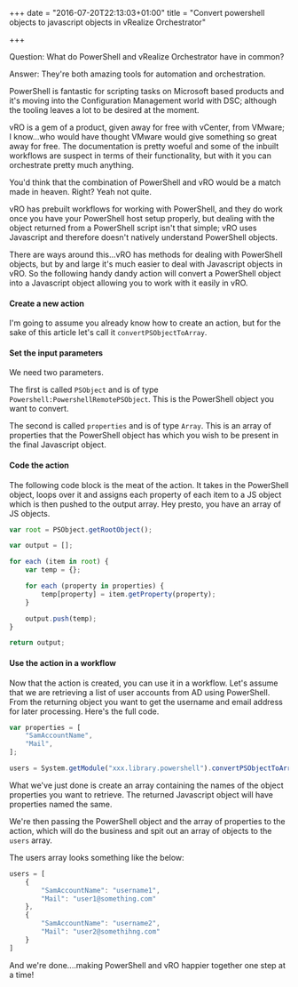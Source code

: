 +++
date = "2016-07-20T22:13:03+01:00"
title = "Convert powershell objects to javascript objects in vRealize Orchestrator"

+++

Question: What do PowerShell and vRealize Orchestrator have in common?

Answer: They're both amazing tools for automation and orchestration.

PowerShell is fantastic for scripting tasks on Microsoft based products and it's moving into the Configuration Management world with DSC; although the tooling leaves a lot to be desired at the moment.

vRO is a gem of a product, given away for free with vCenter, from VMware; I know...who would have thought VMware would give something so great away for free.  The documentation is pretty woeful and some of the inbuilt workflows are suspect in terms of their functionality, but with it you can orchestrate pretty much anything.

You'd think that the combination of PowerShell and vRO would be a match made in heaven.  Right?  Yeah not quite.

vRO has prebuilt workflows for working with PowerShell, and they do work once you have your PowerShell host setup properly, but dealing with the object returned from a PowerShell script isn't that simple; vRO uses Javascript and therefore doesn't natively understand PowerShell objects.

There are ways around this...vRO has methods for dealing with PowerShell objects, but by and large it's much easier to deal with Javascript objects in vRO.  So the following handy dandy action will convert a PowerShell object into a Javascript object allowing you to work with it easily in vRO.

#### Create a new action
I'm going to assume you already know how to create an action, but for the sake of this article let's call it `convertPSObjectToArray`.

#### Set the input parameters
We need two parameters.

The first is called `PSObject` and is of type `Powershell:PowershellRemotePSObject`.  This is the PowerShell object you want to convert.

The second is called `properties` and is of type `Array`.  This is an array of properties that the PowerShell object has which you wish to be present in the final Javascript object.

#### Code the action
The following code block is the meat of the action.  It takes in the PowerShell object, loops over it and assigns each property of each item to a JS object which is then pushed to the output array.  Hey presto, you have an array of JS objects.

```javascript
var root = PSObject.getRootObject();

var output = [];

for each (item in root) {
	var temp = {};

	for each (property in properties) {
		temp[property] = item.getProperty(property);
	}

	output.push(temp);
}

return output;
```

#### Use the action in a workflow
Now that the action is created, you can use it in a workflow.  Let's assume that we are retrieving a list of user accounts from AD using PowerShell.  From the returning object you want to get the username and email address for later processing.  Here's the full code.

```javascript
var properties = [
    "SamAccountName",
    "Mail",
];

users = System.getModule("xxx.library.powershell").convertPSObjectToArray(outPSObject, properties);
```

What we've just done is create an array containing the names of the object properties you want to retrieve.  The returned Javascript object will have properties named the same.

We're then passing the PowerShell object and the array of properties to the action, which will do the business and spit out an array of objects to the `users` array.

The users array looks something like the below:

```javascript
users = [
    {
        "SamAccountName": "username1",
        "Mail": "user1@something.com"
    },
    {
        "SamAccountName": "username2",
        "Mail": "user2@somethihng.com"
    }
]
```

And we're done....making PowerShell and vRO happier together one step at a time!